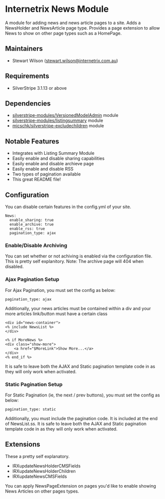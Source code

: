 Internetrix News Module
=======================================

A module for adding news and news article pages to a site. Adds a NewsHolder and NewsArticle page type. Provides a page extension to allow News to show on other page types such as a HomePage.

Maintainers
------------------
*  Stewart Wilson (<stewart.wilson@internetrix.com.au>)

## Requirements

* SilverStripe 3.1.13 or above

## Dependencies

* [silverstripe-modules/VersionedModelAdmin](https://gitlab.internetrix.net/silverstripe-modules/versionedmodeladmin) module
* [silverstripe-modules/listingsummary](https://gitlab.internetrix.net/silverstripe-modules/listingsummary) module
* [micschk/silverstripe-excludechildren](https://github.com/micschk/silverstripe-excludechildren) module

## Notable Features

* Integrates with Listing Summary Module
* Easily enable and disable sharing capabilities
* Easily enable and disable archieve page
* Easily enable and disable RSS
* Two types of pagination available
* This great README file!

## Configuration

You can disable certain features in the config.yml of your site.

	News:
	  enable_sharing: true
	  enable_archive: true
	  enable_rss: true
	  pagination_type: ajax

### Enable/Disable Archiving

You can set whether or not achiving is enabled via the configuration file. This is pretty self explanitory. Note: The archive page will 404 when disabled.

### Ajax Pagination Setup

For Ajax Pagination, you must set the config as below:

	pagination_type: ajax
	
Additionally, your news articles must be contained within a div and your more articles link/button must have a certain class

	<div id="news-container">
	<% include NewsList %>
	</div>
	
	<% if MoreNews %>
	<div class="show-more">
		<a href="$MoreLink">Show More...</a>
    </div>
	<% end_if %>

It is safe to leave both the AJAX and Static pagination template code in as they will only work when activated.

### Static Pagination Setup

For Static Pagination (ie, the next / prev buttons), you must set the config as below:

	pagination_type: static
	
Additionally, you must include the pagination code. It is included at the end of NewsList.ss. It is safe to leave both the AJAX and Static pagination template code in as they will only work when activated.

## Extensions

These a pretty self explanatory. 

* IRXupdateNewsHolderCMSFields
* IRXupdateNewsHolderChildren
* IRXupdateNewsCMSFields

You can apply NewsPageExtension on pages you'd like to enable showing News Articles on other pages types.

